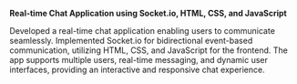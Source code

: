 **Real-time Chat Application using Socket.io, HTML, CSS, and JavaScript**

Developed a real-time chat application enabling users to communicate seamlessly. Implemented Socket.io for bidirectional event-based communication, utilizing HTML, CSS, and JavaScript for the frontend. The app supports multiple users, real-time messaging, and dynamic user interfaces, providing an interactive and responsive chat experience.


